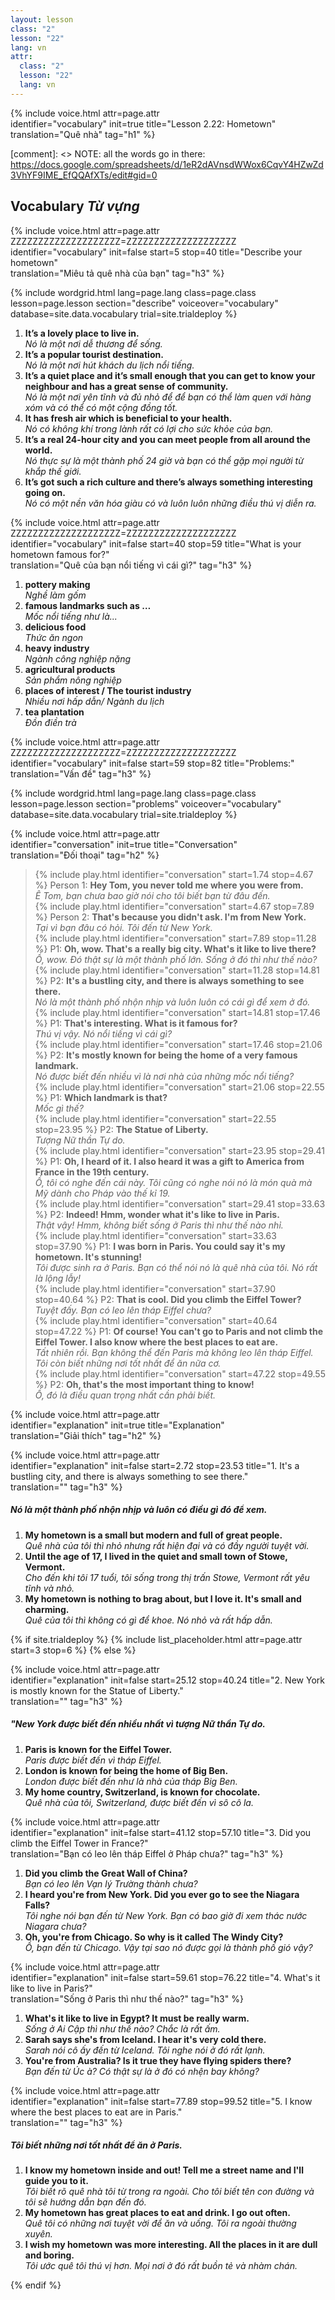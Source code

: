 ```yaml
---
layout: lesson
class: "2"
lesson: "22"
lang: vn
attr:
  class: "2"
  lesson: "22"
  lang: vn
---
```


{%  include voice.html attr=page.attr  
	identifier="vocabulary"  init=true
	title="Lesson 2.22: Hometown"        
	translation="Quê nhà"
    tag="h1" %}

[comment]: <> NOTE: all the words go in there: https://docs.google.com/spreadsheets/d/1eR2dAVnsdWWox6CqvY4HZwZd3VhYF9IME_EfQQAfXTs/edit#gid=0

## Vocabulary   *Từ vựng*

{%  include voice.html attr=page.attr    ZZZZZZZZZZZZZZZZZZZZ=ZZZZZZZZZZZZZZZZZZZZ
	identifier="vocabulary"  init=false start=5 stop=40
	title="Describe your hometown"        
	translation="Miêu tả quê nhà của bạn"
    tag="h3" %}

{% include wordgrid.html lang=page.lang
		class=page.class 
		lesson=page.lesson 
		section="describe"
		voiceover="vocabulary"
		database=site.data.vocabulary 
		trial=site.trialdeploy %}


1. **It’s a lovely place to live in.**  
*Nó là một nơi dễ thương để sống.*     
2. **It’s a popular tourist destination.**  
*Nó là một nơi hút khách du lịch nổi tiếng.*    
3. **It’s a quiet place and it’s small enough that you can get to know your neighbour and has a great sense of community.**  
*Nó là một nơi yên tĩnh và đủ nhỏ để để bạn có thể làm quen với hàng xóm và có thể có một cộng đồng tốt.*      
4. **It has fresh air which is beneficial to your health.**  
*Nó có không khí trong lành rất có lợi cho sức khỏe của bạn.*       
5. **It’s a real 24-hour city and you can meet people from all around the world.**  
*Nó thực sự là một thành phố 24 giờ và bạn có thể gặp mọi người từ khắp thế giới.*        
6. **It’s got such a rich culture and there’s always something interesting going on.**  
*Nó có một nền văn hóa giàu có và luôn luôn những điều thú vị diễn ra.*       

{%  include voice.html attr=page.attr    ZZZZZZZZZZZZZZZZZZZZ=ZZZZZZZZZZZZZZZZZZZZ
	identifier="vocabulary"  init=false start=40 stop=59
	title="What is your hometown famous for?"        
	translation="Quê của bạn nổi tiếng vì cái gì?"
    tag="h3" %}
  
1. **pottery making**   
*Nghề làm gốm*     
2. **famous landmarks such as …**   
*Mốc nổi tiếng như là...*   
3. **delicious food**   
*Thức ăn ngon*   
4. **heavy industry**    
*Ngành công nghiệp nặng*   
5. **agricultural products**   
*Sản phẩm nông nghiệp*   
6. **places of interest / The tourist industry**  
*Nhiều nơi hấp dẫn/ Ngành du lịch*   
7. **tea plantation**   
*Đồn điền trà*   

{%  include voice.html attr=page.attr    ZZZZZZZZZZZZZZZZZZZZ=ZZZZZZZZZZZZZZZZZZZZ
	identifier="vocabulary"  init=false start=59 stop=82
	title="Problems:"        
	translation="Vấn đề"
    tag="h3" %}

{% include wordgrid.html lang=page.lang
		class=page.class 
		lesson=page.lesson 
		section="problems"
		voiceover="vocabulary"
		database=site.data.vocabulary 
		trial=site.trialdeploy %}


{%  include voice.html attr=page.attr  
	identifier="conversation"  init=true
	title="Conversation"        
	translation="Đối thoại"
    tag="h2" %}

> {% include play.html identifier="conversation" start=1.74 stop=4.67 %} Person 1: **Hey Tom, you never told me where you were from.**  
*Ê Tom, bạn chưa bao giờ nói cho tôi biết bạn từ đâu đến.*     
> {% include play.html identifier="conversation" start=4.67 stop=7.89 %} Person 2: **That's because you didn't ask. I'm from New York.**  
*Tại vì bạn đâu có hỏi. Tôi đến từ New York.*    
> {% include play.html identifier="conversation" start=7.89 stop=11.28 %} P1: **Oh, wow. That's a really big city. What's it like to live there?**   
*Ồ, wow. Đó thật sự là một thành phố lớn. Sống ở đó thì như thế nào?*     
> {% include play.html identifier="conversation" start=11.28 stop=14.81 %} P2: **It's a bustling city, and there is always something to see there.**  
*Nó là một thành phố nhộn nhịp và luôn luôn có cái gì để xem ở đó.*      
> {% include play.html identifier="conversation" start=14.81 stop=17.46 %} P1: **That's interesting. What is it famous for?**  
*Thú vị vậy. Nó nổi tiếng vì cái gì?*     
> {% include play.html identifier="conversation" start=17.46 stop=21.06 %} P2: **It's mostly known for being the home of a very famous landmark.**    
*Nó được biết đến nhiều vì là nơi nhà của những mốc nổi tiếng?*     
> {% include play.html identifier="conversation" start=21.06 stop=22.55 %} P1: **Which landmark is that?**  
*Mốc gì thế?*    
> {% include play.html identifier="conversation" start=22.55 stop=23.95 %} P2: **The Statue of Liberty.**  
*Tượng Nữ thần Tự do.*     
> {% include play.html identifier="conversation" start=23.95 stop=29.41 %} P1: **Oh, I heard of it. I also heard it was a gift to America from France in the 19th century.**  
*Ồ, tôi có nghe đến cái này. Tôi cũng có nghe nói nó là món quà mà Mỹ dành cho Pháp vào thế kỉ 19.*      
> {% include play.html identifier="conversation" start=29.41 stop=33.63 %} P2: **Indeed! Hmm, wonder what it's like to live in Paris.**  
*Thật vậy! Hmm, không biết sống ở Paris thì như thế nào nhỉ.*     
> {% include play.html identifier="conversation" start=33.63 stop=37.90 %} P1: **I was born in Paris. You could say it's my hometown. It's stunning!**  
*Tôi được sinh ra ở Paris. Bạn có thể nói nó là quê nhà của tôi. Nó rất là lộng lẫy!*     
> {% include play.html identifier="conversation" start=37.90 stop=40.64 %} P2: **That is cool. Did you climb the Eiffel Tower?**  
*Tuyệt đấy. Bạn có leo lên tháp Eiffel chưa?*     
> {% include play.html identifier="conversation" start=40.64 stop=47.22 %} P1: **Of course! You can't go to Paris and not climb the Eiffel Tower. I also know where the best places to eat are.**  
*Tất nhiên rồi. Bạn không thể đến Paris mà không leo lên tháp Eiffel. Tôi còn biết những nơi tốt nhất để ăn nữa cơ.*     
> {% include play.html identifier="conversation" start=47.22 stop=49.55 %} P2: **Oh, that's the most important thing to know!**  
*Ồ, đó là điều quan trọng nhất cần phải biết.*    

{%  include voice.html attr=page.attr  
	identifier="explanation"  init=true
	title="Explanation"        
	translation="Giải thích"
    tag="h2" %}

{%  include voice.html attr=page.attr  
	identifier="explanation"  init=false start=2.72 stop=23.53
	title="1. It's a bustling city, and there is always something to see there."        
	translation=""
    tag="h3" %}
##### *Nó là một thành phố nhộn nhịp và luôn có điều gì đó để xem.*
1. **My hometown is a small but modern and full of great people.**   
*Quê nhà của tôi thì nhỏ nhưng rất hiện đại và có đầy người tuyệt vời.*    
2. **Until the age of 17, I lived in the quiet and small town of Stowe, Vermont.**    
*Cho đến khi tôi 17 tuổi, tôi sống trong thị trấn Stowe, Vermont rất yêu tĩnh và nhỏ.*    
3. **My hometown is nothing to brag about, but I love it. It's small and charming.**   
*Quê của tôi thì không có gì để khoe. Nó nhỏ và rất hấp dẫn.*    

{% if site.trialdeploy %}
  {% include list_placeholder.html  attr=page.attr     start=3 stop=6 %}
  {% else %}
 
{%  include voice.html attr=page.attr  
	identifier="explanation"  init=false start=25.12 stop=40.24
	title="2. New York is mostly known for the Statue of Liberty."        
	translation=""
    tag="h3" %}
##### *"New York được biết đến nhiều nhất vì tượng Nữ thần Tự do.*
1. **Paris is known for the Eiffel Tower.**   
*Paris được biết đến vì tháp Eiffel.*   
2. **London is known for being the home of Big Ben.**     
*London được biết đến như là nhà của tháp Big Ben.*    
3. **My home country, Switzerland, is known for chocolate.**    
*Quê nhà của tôi, Switzerland, được biết đến vì sô cô la.*    

{%  include voice.html attr=page.attr  
	identifier="explanation"  init=false start=41.12 stop=57.10
	title="3. Did you climb the Eiffel Tower in France?"        
	translation="Bạn có leo lên tháp Eiffel ở Pháp chưa?"
    tag="h3" %}

1. **Did you climb the Great Wall of China?**   
*Bạn có leo lên Vạn lý Trường thành chưa?*    
2. **I heard you're from New York. Did you ever go to see the Niagara Falls?**   
*Tôi nghe nói bạn đến từ New York. Bạn có bao giờ đi xem thác nước Niagara chưa?*    
3. **Oh, you're from Chicago. So why is it called The Windy City?**   
*Ồ, bạn đến từ Chicago. Vậy tại sao nó được gọi là thành phố gió vậy?*    

{%  include voice.html attr=page.attr  
	identifier="explanation"  init=false start=59.61 stop=76.22
	title="4. What's it like to live in Paris?"        
	translation="Sống ở Paris thì như thế nào?"
    tag="h3" %}

1. **What's it like to live in Egypt? It must be really warm.**   
*Sống ở Ai Cập thì như thế nào? Chắc là rất ấm.*    
2. **Sarah says she's from Iceland. I hear it's very cold there.**   
*Sarah nói cô ấy đến từ Iceland. Tôi nghe nói ở đó rất lạnh.*    
3. **You're from Australia? Is it true they have flying spiders there?**   
*Bạn đến từ Úc à? Có thật sự là ở đó có nhện bay không?*   

{%  include voice.html attr=page.attr  
	identifier="explanation"  init=false start=77.89 stop=99.52
	title="5. I know where the best places to eat are in Paris."        
	translation=""
    tag="h3" %}
##### *Tôi biết những nơi tốt nhất để ăn ở Paris.*
1. **I know my hometown inside and out! Tell me a street name and I'll guide you to it.**   
*Tôi biết rõ quê nhà tôi từ trong ra ngoài. Cho tôi biết tên con đường và tôi sẽ hướng dẫn bạn đến đó.*    
2. **My hometown has great places to eat and drink. I go out often.**   
*Quê tôi có những nơi tuyệt vời để ăn và uống. Tôi ra ngoài thường xuyên.*    
3. **I wish my hometown was more interesting. All the places in it are dull and boring.**   
*Tôi ước quê tôi thú vị hơn. Mọi nơi ở đó rất buồn tẻ và nhàm chán.*  


 {% endif %}